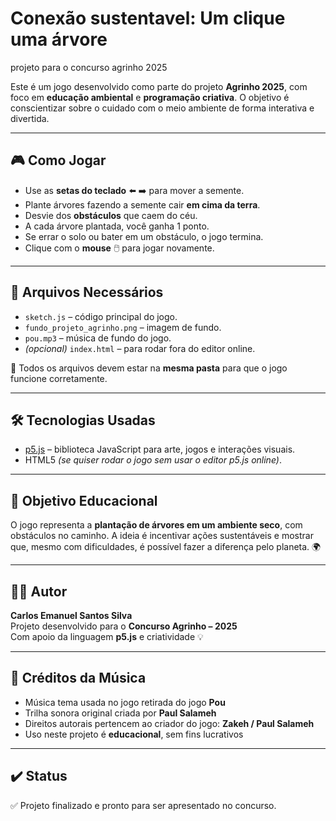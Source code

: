 # Conexão sustentavel: Um clique uma árvore 
projeto para o concurso agrinho 2025

Este é um jogo desenvolvido como parte do projeto **Agrinho 2025**, com foco em **educação ambiental** e **programação criativa**. O objetivo é conscientizar sobre o cuidado com o meio ambiente de forma interativa e divertida.

---

## 🎮 Como Jogar

- Use as **setas do teclado** ⬅️ ➡️ para mover a semente.
- Plante árvores fazendo a semente cair **em cima da terra**.
- Desvie dos **obstáculos** que caem do céu.
- A cada árvore plantada, você ganha 1 ponto.
- Se errar o solo ou bater em um obstáculo, o jogo termina.
- Clique com o **mouse** 🖱️ para jogar novamente.

---

## 📁 Arquivos Necessários

- `sketch.js` – código principal do jogo.
- `fundo_projeto_agrinho.png` – imagem de fundo.
- `pou.mp3` – música de fundo do jogo.
- *(opcional)* `index.html` – para rodar fora do editor online.

📌 Todos os arquivos devem estar na **mesma pasta** para que o jogo funcione corretamente.

---

## 🛠 Tecnologias Usadas

- [p5.js](https://p5js.org/) – biblioteca JavaScript para arte, jogos e interações visuais.
- HTML5 *(se quiser rodar o jogo sem usar o editor p5.js online)*.

---

## 🎯 Objetivo Educacional

O jogo representa a **plantação de árvores em um ambiente seco**, com obstáculos no caminho. A ideia é incentivar ações sustentáveis e mostrar que, mesmo com dificuldades, é possível fazer a diferença pelo planeta. 🌍

---

## 👨‍💻 Autor

**Carlos Emanuel Santos Silva**  
Projeto desenvolvido para o **Concurso Agrinho – 2025**  
Com apoio da linguagem **p5.js** e criatividade 💡

---

## 🎵 Créditos da Música

- Música tema usada no jogo retirada do jogo **Pou**
- Trilha sonora original criada por **Paul Salameh**
- Direitos autorais pertencem ao criador do jogo: **Zakeh / Paul Salameh**
- Uso neste projeto é **educacional**, sem fins lucrativos

---

## ✔️ Status

✅ Projeto finalizado e pronto para ser apresentado no concurso.
